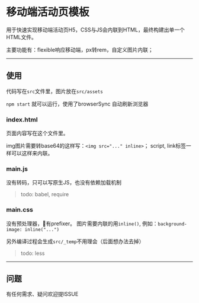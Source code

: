 # 移动端活动页模板

用于快速实现移动端活动页H5，CSS与JS会内联到HTML，最终构建出单一个HTML文件。

主要功能有：flexible响应移动端，px转rem，自定义图片内联；

---
## 使用

代码写在`src`文件里，图片放在`src/assets`

`npm start` 就可以运行，使用了browserSync 自动刷新浏览器

### index.html

页面内容写在这个文件里。

img图片需要转base64的这样写：`<img src="..." inline>`；
script, link标签一样可以这样来内联。

### main.js

没有转码，只可以写原生JS，也没有依赖加载机制

> todo: babel, require


### main.css

没有预处理器，有prefixer。
图片需要内联的用`inline()`, 例如：`background-image: inline("...")`

另外编译过程会生成`src/_temp`不用理会（后面想办法去掉）

> todo: less


---
## 问题

有任何需求、疑问欢迎提ISSUE